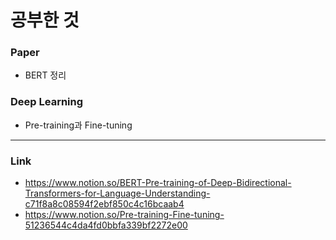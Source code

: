 # 공부한 것
### Paper
* BERT 정리

### Deep Learning
* Pre-training과 Fine-tuning
-----
### Link
* <https://www.notion.so/BERT-Pre-training-of-Deep-Bidirectional-Transformers-for-Language-Understanding-c71f8a8c08594f2ebf850c4c16bcaab4>
* <https://www.notion.so/Pre-training-Fine-tuning-51236544c4da4fd0bbfa339bf2272e00>